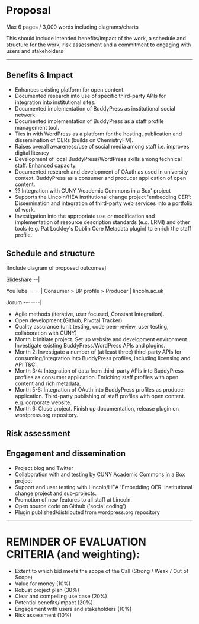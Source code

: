 # Proposal

Max 6 pages / 3,000 words including diagrams/charts

This should include intended benefits/impact of the work, a schedule and structure for the work, risk assessment and a commitment to engaging with users and stakeholders

--------------

## Benefits & Impact

* Enhances existing platform for open content.
* Documented research into use of specific third-party APIs for integration into institutional sites.
* Documented implementation of BuddyPress as institutional social network.
* Documented implementation of BuddyPress as a staff profile management tool.
* Ties in with WordPress as a platform for the hosting, publication and dissemination of OERs (builds on ChemistryFM). 
* Raises overall awareness/use of social media among staff i.e. improves digital literacy
* Development of local BuddyPress/WordPress skills among technical staff. Enhanced capacity.
* Documented research and development of OAuth as used in university context. BuddyPress as a consumer and producer application of open content.
* ?? Integration with CUNY 'Academic Commons in a Box' project
* Supports the Lincoln/HEA institutional change project 'embedding OER': Dissemination and integration of third-party web services into a portfolio of work.
* Investigation into the appropriate use or modification and implementation of resource description standards (e.g. LRMI) and other tools (e.g. Pat Lockley's Dublin Core Metadata plugin) to enrich the staff profile.

## Schedule and structure

[Include diagram of proposed outcomes]

Slideshare --|															  

YouTube -----| Consumer > BP profile > Producer | lincoln.ac.uk

Jorum -------|															  

* Agile methods (iterative, user focused, Constant Integration).
* Open development (Github, Pivotal Tracker)
* Quality assurance (unit testing, code peer-review, user testing, collaboration with CUNY)
* Month 1: Initiate project. Set up website and development environment. Investigate existing BuddyPress/WordPress APIs and plugins.
* Month 2: Investigate a number of (at least three) third-party APIs for consuming/integration into BuddyPress profiles, including licensing and API T&C.
* Month 3-4: Integration of data from third-party APIs into BuddyPress profiles as consumer application. Enriching staff profiles with open content and rich metadata.
* Month 5-6: Integration of OAuth into BuddyPress profiles as producer application. Third-party publishing of staff profiles with open content. e.g. corporate website.
* Month 6: Close project. Finish up documentation, release plugin on wordpress.org repository.

## Risk assessment

## Engagement and dissemination

* Project blog and Twitter
* Collaboration with and testing by CUNY Academic Commons in a Box project
* Support and user testing with Lincoln/HEA 'Embedding OER' institutional change project and sub-projects.
* Promotion of new features to all staff at Lincoln.
* Open source code on Github ('social coding')
* Plugin published/distributed from wordpress.org repository

-------------- 

# REMINDER OF EVALUATION CRITERIA (and weighting):

* Extent to which bid meets the scope of the Call (Strong / Weak / Out of Scope)
* Value for money (10%)
* Robust project plan (30%)
* Clear and compelling use case (20%)
* Potential benefits/impact (20%)
* Engagement with users and stakeholders (10%)
* Risk assessment (10%)